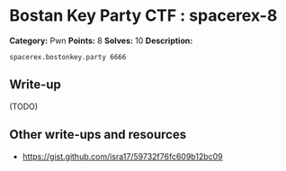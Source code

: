 # Bostan Key Party CTF : spacerex-8

**Category:** Pwn
**Points:** 8 
**Solves:** 10
**Description:**

`spacerex.bostonkey.party 6666`


## Write-up

(TODO)

## Other write-ups and resources

* https://gist.github.com/isra17/59732f76fc609b12bc09
